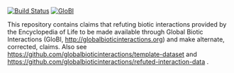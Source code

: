 [![Build Status](https://travis-ci.org/globalbioticinteractions/refuted-biotic-interactions-by-eol.svg)](https://travis-ci.org/globalbioticinteractions/refuted-biotic-interactions-by-eol) [![GloBI](http://api.globalbioticinteractions.org/interaction.svg?accordingTo=globi:globalbioticinteractions/refuted-biotic-interactions-by-eol)](http://globalbioticinteractions.org/?accordingTo=globi:globalbioticinteractions/refuted-biotic-interactions-by-eol) 

This repository contains claims that refuting biotic interactions provided by the Encyclopedia of Life to be made available through Global Biotic Interactions (GloBI, http://globalbioticinteractions.org) and make alternate, corrected, claims. Also see https://github.com/globalbioticinteractions/template-dataset and https://github.com/globalbioticinteractions/refuted-interaction-data . 

